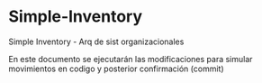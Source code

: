 # Simple-Inventory
Simple Inventory - Arq de sist organizacionales

En este documento se ejecutarán las modificaciones para simular movimientos en codigo
y posterior confirmación (commit)
